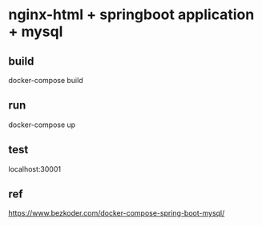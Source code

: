 # nginx-html + springboot application + mysql

## build
docker-compose build

## run
docker-compose up

## test
localhost:30001

## ref
https://www.bezkoder.com/docker-compose-spring-boot-mysql/

